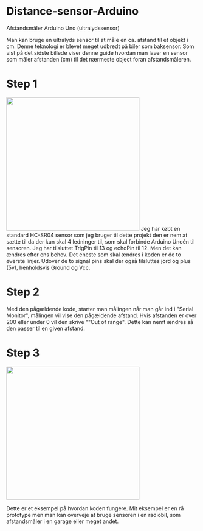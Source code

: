# Distance-sensor-Arduino
Afstandsmåler Arduino Uno (ultralydssensor)

Man kan bruge en ultralyds sensor til at måle en ca. afstand til et objekt i cm. Denne teknologi er blevet meget udbredt på biler som baksensor. Som vist på det sidste billede viser denne guide hvordan man laver en sensor som måler afstanden (cm) til det nærmeste object foran afstandsmåleren. 

# Step 1
<img src="http://blog.mlsdesign.dk/images/Distance/FullSizeRender.jpg" width="350"/>
Jeg har købt en standard HC-SR04 sensor som jeg bruger til dette projekt den er nem at sætte til da der kun skal 4 ledninger til, som skal forbinde Arduino Unoén til sensoren. Jeg har tilsluttet TrigPin til 13 og echoPin til 12. Men det kan ændres efter ens behov. Det eneste som skal ændres i koden er de to øverste linjer.  Udover de to signal pins skal der også tilsluttes jord og plus (5v), henholdsvis Ground og Vcc.

# Step 2
Med den pågældende kode, starter man målingen når man går ind i "Serial Monitor", målingen vil vise den pågældende afstand. Hvis afstanden er over 200 eller under 0 vil den skrive ""Out of range". Dette kan nemt ændres så den passer til en given afstand.  

# Step 3
<img src="http://blog.mlsdesign.dk/images/Distance/distance01.png" width="350"/>

Dette er et eksempel på hvordan koden fungere. Mit eksempel er en rå prototype men man kan overveje at bruge sensoren i en radiobil, som afstandsmåler i en garage eller meget andet. 
